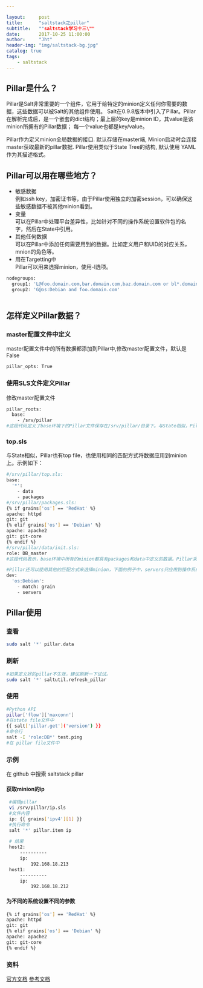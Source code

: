```yaml
---

layout:     post
title:      "saltstack之pillar"
subtitle:   ""saltstack学习十三\""
date:       2017-10-25 11:00:00
author:     "Jht"
header-img: "img/saltstack-bg.jpg"
catalog: true
tags:
    - saltstack
---
```


## Pillar是什么？

Pillar是Salt非常重要的一个组件，它用于给特定的minion定义任何你需要的数据，这些数据可以被Salt的其他组件使用。
Salt在0.9.8版本中引入了Pillar。Pillar在解析完成后，是一个嵌套的dict结构；最上层的key是minion ID，其value是该minion所拥有的Pillar数据；
每一个value也都是key/value。

Pillar作为定义minion全局数据的接口. 默认存储在master端, Minion启动时会连接master获取最新的pillar数据. Pillar使用类似于State Tree的结构, 
默认使用 YAML 作为其描述格式。

## Pillar可以用在哪些地方？

- 敏感数据<br/>例如ssh key，加密证书等，由于Pillar使用独立的加密session，可以确保这些敏感数据不被其他minion看到。
- 变量<br/>可以在Pillar中处理平台差异性，比如针对不同的操作系统设置软件包的名字，然后在State中引用。
- 其他任何数据<br/>可以在Pillar中添加任何需要用到的数据。比如定义用户和UID的对应关系，mnion的角色等。
- 用在Targetting中<br/>Pillar可以用来选择minion，使用-I选项。

```bash
nodegroups:
  group1: 'L@foo.domain.com,bar.domain.com,baz.domain.com or bl*.domain.com'
  group2: 'G@os:Debian and foo.domain.com'
  
```

## 怎样定义Pillar数据？

### master配置文件中定义

master配置文件中的所有数据都添加到Pillar中,修改master配置文件，默认是False

```bash
pillar_opts: True
```

### 使用SLS文件定义Pillar

修改master配置文件

```bash
pillar_roots:
  base:
    - /srv/pillar
#这段代码定义了base环境下的Pillar文件保存在/srv/pillar/目录下。与State相似，Pillar也有top file，也使用相同的匹配方式将数据应用到minion上。示例如下：
```

### top.sls

与State相似，Pillar也有top file，也使用相同的匹配方式将数据应用到minion上。示例如下：

```bash
#/srv/pillar/top.sls:
base:
  '*':
    - data
    - packages
#/srv/pillar/packages.sls: 
{% if grains['os'] == 'RedHat' %}
apache: httpd
git: git
{% elif grains['os'] == 'Debian' %}
apache: apache2
git: git-core
{% endif %}
#/srv/pillar/data/init.sls:
role: DB_master
#这段代码表示，base环境中所有的minion都具有packages和data中定义的数据。Pillar采用与file server相同的文件映射方式，在本例中，packages映射到文件/srv/pillar/packages.sls，data映射到/srv/pillar/data/init.sls。注意key与value要用冒号加空格分隔，没有空格的话将解析失败。

#Pillar还可以使用其他的匹配方式来选择minion，下面的例子中，servers只应用到操作系统是Debain的机器：
dev:
  'os:Debian':
    - match: grain
    - servers

```


## Pillar使用

### 查看

```bash
sudo salt '*' pillar.data
```

### 刷新

```bash
#如果定义好的pillar不生效，建议刷新一下试试。
sudo salt '*' saltutil.refresh_pillar
```

### 使用

```bash
#Python API
pillar['flow']['maxconn']
#在state file文件中
{{ salt['pillar.get']('version') }}
#命令行
salt -I 'role:DB*' test.ping
#在 pillar file文件中
```

### 示例

在 github 中搜索 saltstack pillar

#### 获取minion的ip

```bash
 #编辑pillar 
 vi /srv/pillar/ip.sls
 #文件内容
 ip: {{ grains['ipv4'][1] }}
 #执行命令 
 salt '*' pillar.item ip
 
 # 结果
 host2:
     ----------
     ip:
         192.168.18.213
 host1:
     ----------
     ip:
         192.168.18.212

```
#### 为不同的系统设置不同的参数

```bash
{% if grains['os'] == 'RedHat' %}
apache: httpd
git: git
{% elif grains['os'] == 'Debian' %}
apache: apache2
git: git-core
{% endif %}
```

### 资料

[官方文档](https://docs.saltstack.com/en/latest/ref/pillar/index.html)
[参考文档](http://www.ituring.com.cn/article/42398)


